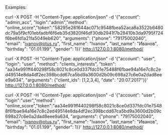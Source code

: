 Examples:

curl -X POST  -H "Content-Type: application/json" -d '{"account": "admin_acc", "login":"admin","method": "online_score","token":"58295e281644ac071c9548fbea52aca8a3522b6480dc79a5f9cf01ebfadbf6f6eb35d3820f46df30db2941f7b28410b3da9795f724f6be6fd1a21fa5049eb620",
 "arguments": {"phone": "79175002040", "email": "ivanov@otus.ru", "first_name": "Ivanov",
"last_name": "Иванов", "birthday": "01.01.199", "gender": 1}}' http://127.0.0.1:8080/method/

curl -X POST  -H "Content-Type: application/json" -d '{"account": "user", "login": "user",
"method": "clients_interests", "token":
"aa34e991ff440298f58c8021c8ce0d337fdc01e75488f6fbae94a16e7c8c2ed49514e8da4df2ec398bcdd67ca5bd9a3600d2b09c698a27c6e0a2dad8eee9a634",
 "arguments": {"client_ids": [1,2,3,4], "date": "20.07.2017"}}' http://127.0.0.1:8080/method/

curl -X POST  -H "Content-Type: application/json" -d '{"account": "user", "login":"user","method": "online_score","token":"aa34e991ff440298f58c8021c8ce0d337fdc01e75488f6fbae94a16e7c8c2ed49514e8da4df2ec398bcdd67ca5bd9a3600d2b09c698a27c6e0a2dad8eee9a634,
 "arguments": {"phone": "79175002040", "email": "ivanov@otus.ru", "first_name": "Ivanov",
"last_name": "Иванов", "birthday": "01.01.199", "gender": 1}}' http://127.0.0.1:8080/method/



